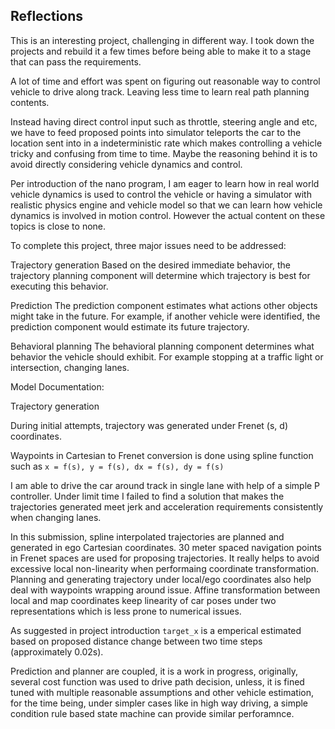 ## Reflections

This is an interesting project, challenging in different way. I took down the projects and rebuild it a few times 
before being able to make it to a stage that can pass the requirements. 

A lot of time and effort was spent on figuring out reasonable way to control vehicle to drive along track. Leaving less time to learn real path planning contents.

Instead having direct control input such as throttle, steering angle and etc, we have to feed proposed points into simulator teleports the car to the location sent into in a indeterministic rate which makes controlling a vehicle tricky and confusing from time to time. Maybe the reasoning behind it is to 
avoid directly considering vehicle dynamics and control.

Per introduction of the nano program, I am eager to learn how in real world vehicle dynamics 
is used to control the vehicle or having a simulator with realistic physics engine and vehicle model so that 
we can learn how vehicle dynamics is involved in motion control. However the actual content on these topics is close to none.  

To complete this project, three major issues need to be addressed:

Trajectory generation
Based on the desired immediate behavior, the trajectory planning component will determine which trajectory is best for executing this behavior.

Prediction
The prediction component estimates what actions other objects might take in the future. For example, if another vehicle were identified, the prediction component would estimate its future trajectory.

Behavioral planning
The behavioral planning component determines what behavior the vehicle should exhibit. For example stopping at a traffic light or intersection, changing lanes.

Model Documentation:

Trajectory generation

During initial attempts, trajectory was generated under Frenet (s, d) coordinates.

Waypoints in Cartesian to Frenet conversion is done using spline function such as 
`x = f(s), y = f(s), dx = f(s), dy = f(s)` 

I am able to drive the car around track in single lane with help of a simple P controller. Under limit time I failed to find a solution 
that makes the trajectories generated meet jerk and acceleration requirements consistently when changing lanes.

In this submission, spline interpolated trajectories are planned and generated in ego Cartesian coordinates. 30 meter spaced navigation points in Frenet spaces are used for proposing trajectories. It really helps to avoid excessive local non-linearity when performaing coordinate transformation.   
Planning and generating trajectory under local/ego coordinates also help deal with waypoints wrapping around issue. Affine transformation between local and map coordinates keep linearity of car poses under two representations which is less prone to numerical issues.

As suggested in project introduction `target_x` is a emperical estimated based on proposed distance change between two time steps (approximately 0.02s). 

Prediction and planner are coupled, it is a work in progress, originally, several cost function was used to drive path decision, unless, it is fined tuned with multiple reasonable assumptions and other vehicle estimation, for the time being, under simpler cases like in high way driving, a simple condition rule based state machine can provide similar perforamnce.
